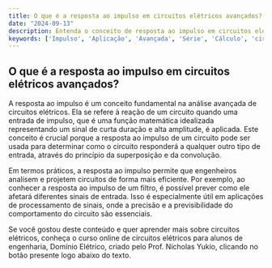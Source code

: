 ```yaml
---
title: O que é a resposta ao impulso em circuitos elétricos avançados?
date: "2024-09-13"
description: Entenda o conceito de resposta ao impulso em circuitos elétricos e sua importância na análise avançada de circuitos.
keywords: ['Impulso', 'Aplicação', 'Avançada', 'Série', 'Cálculo', 'circuito', 'Definição']
---
```


## O que é a resposta ao impulso em circuitos elétricos avançados?

A resposta ao impulso é um conceito fundamental na análise avançada de circuitos elétricos. Ela se refere à reação de um circuito quando uma entrada de impulso, que é uma função matemática idealizada representando um sinal de curta duração e alta amplitude, é aplicada. Este conceito é crucial porque a resposta ao impulso de um circuito pode ser usada para determinar como o circuito responderá a qualquer outro tipo de entrada, através do princípio da superposição e da convolução.

Em termos práticos, a resposta ao impulso permite que engenheiros analisem e projetem circuitos de forma mais eficiente. Por exemplo, ao conhecer a resposta ao impulso de um filtro, é possível prever como ele afetará diferentes sinais de entrada. Isso é especialmente útil em aplicações de processamento de sinais, onde a precisão e a previsibilidade do comportamento do circuito são essenciais.

Se você gostou deste conteúdo e quer aprender mais sobre circuitos elétricos, conheça o curso online de circuitos elétricos para alunos de engenharia, Domínio Elétrico, criado pelo Prof. Nicholas Yukio, clicando no botão presente logo abaixo do texto.